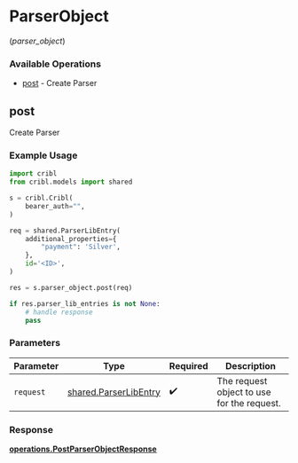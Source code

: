 # ParserObject
(*parser_object*)

### Available Operations

* [post](#post) - Create Parser

## post

Create Parser

### Example Usage

```python
import cribl
from cribl.models import shared

s = cribl.Cribl(
    bearer_auth="",
)

req = shared.ParserLibEntry(
    additional_properties={
        "payment": 'Silver',
    },
    id='<ID>',
)

res = s.parser_object.post(req)

if res.parser_lib_entries is not None:
    # handle response
    pass
```

### Parameters

| Parameter                                                      | Type                                                           | Required                                                       | Description                                                    |
| -------------------------------------------------------------- | -------------------------------------------------------------- | -------------------------------------------------------------- | -------------------------------------------------------------- |
| `request`                                                      | [shared.ParserLibEntry](../../models/shared/parserlibentry.md) | :heavy_check_mark:                                             | The request object to use for the request.                     |


### Response

**[operations.PostParserObjectResponse](../../models/operations/postparserobjectresponse.md)**


